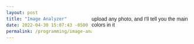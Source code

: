 ```yaml
---
layout: post
title: "Image Analyzer"
date: 2022-04-30 15:07:43 -0500
permalink: /programming/image-analyzer/
---
```


upload any photo, and I'll tell you the main colors in it

<html>
  <head>
    <style>
      body {
        font-family: Arial, sans-serif;
        display: flex;
        justify-content: center;
        align-items: center;
        height: 100vh;
      }

      .container {
        display: flex;
        justify-content: space-between;
        align-items: start;
        width: 80%;
      }

      form {
        max-width: 300px;
        margin: auto;
        padding: 20px;
        box-shadow: 0 0 10px rgba(0, 0, 0, 0.2);
        border-radius: 8px;
        background-color: #f9f9f9;
      }

      #result {
        flex: 1;
        max-width: 500px;
        margin: 10px;
        padding: 20px;
        box-shadow: 0 0 10px rgba(0, 0, 0, 0.2);
        border-radius: 8px;
        background-color: #f9f9f9;
        overflow: auto;
      }

      label {
        display: block;
        margin-top: 20px;
      }

      input[type="file"],
      input[type="number"] {
        width: 100%;
        padding: 10px;
        border: 1px solid #ddd;
        border-radius: 4px;
      }

      button {
        display: block;
        width: 100%;
        padding: 10px;
        margin-top: 20px;
        background-color: #007bff;
        color: white;
        border: none;
        border-radius: 4px;
        cursor: pointer;
      }

      button:hover {
        background-color: #0056b3;
      }
    </style>

  </head>
  <body>
    <div class="container">
      <form id="imageForm">
        <label for="imageFile">Image file:</label>
        <input type="file" id="imageFile" accept="image/*" required />

        <label for="nClusters">Number of clusters:</label>
        <input
          type="number"
          id="nClusters"
          min="1"
          max="6"
          value="5"
          required
        />

        <label for="minRepresentation">Minimum representation:</label>
        <input
          type="number"
          id="minRepresentation"
          min="0"
          max="1"
          step="0.00001"
          value="0.001"
          required
        />

        <button type="submit">Analyze Colors</button>
        <label for="format">Select display format:</label><br />
        <input
          type="radio"
          id="defaultFormat"
          name="format"
          value="default"
          checked
        />
        RGB String (e.g. color("#4a5f54"))<br />
        <input
          type="radio"
          id="alternativeFormat"
          name="format"
          value="alternative"
        />
        RGB Values (e.g. [74, 95, 84])
      </form>
      <pre id="result"></pre>
    </div>
    <script>
      document
        .getElementById("imageForm")
        .addEventListener("submit", function (event) {
          event.preventDefault();

          var imageFile = document.getElementById("imageFile").files[0];
          var nClusters = document.getElementById("nClusters").value;
          var minRepresentation =
            document.getElementById("minRepresentation").value;

          // Get the button
          var button = document.querySelector("button");

          let format = document.querySelector(
            'input[name="format"]:checked'
          ).value;

          function formatColor(color, format) {
            if (format === "alternative") {
              const matches = color.match(/[0-9a-f]{2}/gi);
              return matches.map((hex) => parseInt(hex, 16));
            } else {
              return color;
            }
          }

          var reader = new FileReader();
          reader.onloadend = function () {
            var base64data = reader.result;

            button.disabled = true;
            button.textContent = "Loading...";

            fetch(
              "https://witch-game-zn7nb.ondigitalocean.app/accounts/analyze_colors/",
              {
                method: "POST",
                headers: {
                  "Content-Type": "application/json",
                },
                body: JSON.stringify({
                  image: base64data,
                  n_clusters: nClusters,
                  min_representation: minRepresentation,
                }),
              }
            )
              .then((response) => response.json())
              .then((data) => {
                let results = data.results.map((result) => {
                  return {
                    representation: result.representation,
                    rgb: formatColor(result.rgb, format),
                  };
                });

                let output = JSON.stringify(
                  data,
                  null,
                  2
                ).replace(/\\/g, "");

                document.getElementById("result").textContent = output;

                button.disabled = false;
                button.textContent = "Analyze Colors";
              });
          };
          reader.readAsDataURL(imageFile);
        });
    </script>

  </body>
</html>

# why did I make this?

I'm dabbling in generative art, and I noticed that when creating color palettes, I would often reference photos. This is just a tool to automatically get a list of colors

# Curious about my most recent drop?

I made these

| ------------- |
| ![black.png](/assets/expressions/black.png) |
| ![blue-city.png](/assets/expressions/blue-city.png) |
| ![blue-yellow.png](/assets/expressions/blue-yellow.png) |
| ![green.png](/assets/expressions/green.png) |
| ![neons.png](/assets/expressions/neons.png) |
| ![tiles.png](/assets/expressions/tiles.png) |
| ![yellow.png](/assets/expressions/yellow.png) |
